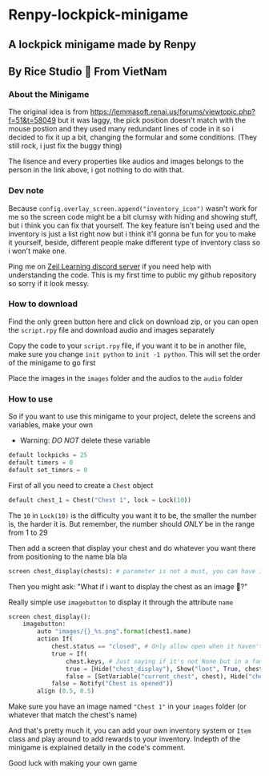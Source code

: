 # Renpy-lockpick-minigame
## A lockpick minigame made by Renpy
## By Rice Studio 🍙 From VietNam

### About the Minigame
The original idea is from https://lemmasoft.renai.us/forums/viewtopic.php?f=51&t=58049 but it was laggy, the pick position doesn't match with the mouse postion and they used many redundant lines of code in it so i decided to fix it up a bit, changing the formular and some conditions. (They still rock, i just fix the buggy thing)

The lisence and every properties like audios and images belongs to the person in the link above, i got nothing to do with that.

### Dev note
Because `config.overlay_screen.append("inventory_icon")` wasn't work for me so the screen code might be a bit clumsy with hiding and showing stuff, but i think you can fix that yourself. The key feature isn't being used and the inventory is just a list right now but i think it'll gonna be fun for you to make it yourself, beside, different people make different type of inventory class so i won't make one.

Ping me on [Zeil Learning discord server](https://discord.gg/BNEMkv3W) if you need help with understanding the code. This is my first time to public my github repository so sorry if it look messy.

### How to download
Find the only green button here and click on download zip, or you can open the `script.rpy` file and download audio and images separately

Copy the code to your `script.rpy` file, if you want it to be in another file, make sure you change `init python` to `init -1 python`. This will set the order of the minigame to go first

Place the images in the `images` folder and the audios to the `audio` folder

### How to use
So if you want to use this minigame to your project, delete the screens and variables, make your own

- Warning: *DO NOT* delete these variable
```python
default lockpicks = 25
default timers = 0
default set_timers = 0
```

First of all you need to create a `Chest` object

```python
default chest_1 = Chest("Chest 1", lock = Lock(10))
```
The `10` in `Lock(10)` is the difficulty you want it to be, the smaller the number is, the harder it is. But remember, the number should *ONLY* be in the range from 1 to 29

Then add a screen that display your chest and do whatever you want there from positioning to the name bla bla
```python
screen chest_display(chests): # parameter is not a must, you can have it or not
```
Then you might ask: "What if i want to display the chest as an image 🤔?"

Really simple use `imagebutton` to display it through the attribute `name`
```python
screen chest_display():
    imagebutton:
        auto "images/{}_%s.png".format(chest1.name)
        action If(
            chest.status == "closed", # Only allow open when it haven't been opened
            true = If(
                chest.keys, # Just saying if it's not None but in a fancy way
                true = [Hide("chest_display"), Show("loot", True, chest)],
                false = [SetVariable("current_chest", chest), Hide("chest_display"), ShowMenu("lock_picking", chest.lock)]),
            false = Notify("Chest is opened"))
        align (0.5, 0.5)
```
Make sure you have an image named `"Chest 1"` in your `images` folder (or whatever that match the chest's name)

And that's pretty much it, you can add your own inventory system or `Item` class and play around to add rewards to your inventory. Indepth of the minigame is explained detaily in the code's comment.

Good luck with making your own game

